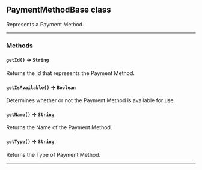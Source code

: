 ## PaymentMethodBase class

Represents a Payment Method.

---
### Methods
<!-- panels:start -->
<!-- div:left-panel -->
#### `getId()` → `String`

Returns the Id that represents the Payment Method.
<!-- panels:end -->
<!-- panels:start -->
<!-- div:left-panel -->
#### `getIsAvailable()` → `Boolean`

Determines whether or not the Payment Method is available for use.
<!-- panels:end -->
<!-- panels:start -->
<!-- div:left-panel -->
#### `getName()` → `String`

Returns the Name of the Payment Method.
<!-- panels:end -->
<!-- panels:start -->
<!-- div:left-panel -->
#### `getType()` → `String`

Returns the Type of Payment Method.
<!-- panels:end -->
---
